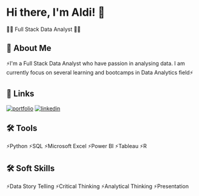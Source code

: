 
# Hi there, I'm Aldi! 👋
👩‍💻 Full Stack Data Analyst 👩‍💻

## 🚀 About Me
⚡️I'm a Full Stack Data Analyst who have passion in analysing data. I am currently focus on several learning and bootcamps in Data Analytics field⚡️


## 🔗 Links
[![portfolio](https://img.shields.io/badge/my_portfolio-000?style=for-the-badge&logo=ko-fi&logoColor=white)](https://github.com/Aldivibriani)
[![linkedin](https://img.shields.io/badge/linkedin-0A66C2?style=for-the-badge&logo=linkedin&logoColor=white)](https://www.linkedin.com/in/aldi-vibriani/)



## 🛠 Tools
⚡️Python
⚡️SQL
⚡️Microsoft Excel
⚡️Power BI
⚡️Tableau
⚡️R

## 🛠 Soft Skills
⚡️Data Story Telling
⚡️Critical Thinking
⚡️Analytical Thinking
⚡️Presentation

